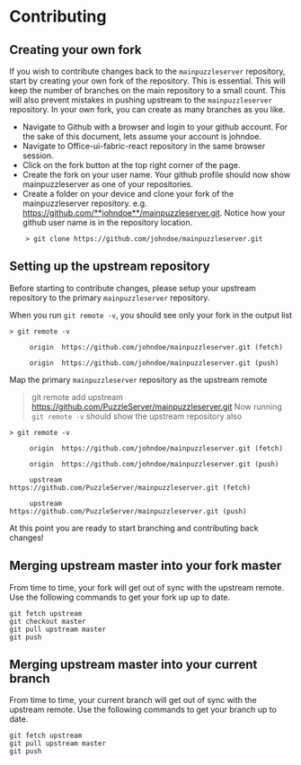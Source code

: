 # Contributing

## Creating your own fork
If you wish to contribute changes back to the `mainpuzzleserver` repository, start by creating your own fork of the repository. This is essential. This will keep the number of branches on the main repository to a small count. This will also prevent mistakes in pushing upstream to the `mainpuzzleserver` repository. In your own fork, you can create as many branches as you like.

- Navigate to Github with a browser and login to your github account. For the sake of this document, lets assume your account is johndoe.
- Navigate to Office-ui-fabric-react repository in the same browser session.
- Click on the fork button at the top right corner of the page.
- Create the fork on your user name. Your github profile should now show mainpuzzleserver as one of your repositories.
- Create a folder on your device and clone your fork of the mainpuzzleserver repository. e.g. https://github.com/**johndoe**/mainpuzzleserver.git. Notice how your github user name is in the repository location.
```
    > git clone https://github.com/johndoe/mainpuzzleserver.git
```
## Setting up the upstream repository
Before starting to contribute changes, please setup your upstream repository to the primary `mainpuzzleserver` repository.

When you run `git remote -v`, you should see only your fork in the output list
```
> git remote -v

     origin  https://github.com/johndoe/mainpuzzleserver.git (fetch)

     origin  https://github.com/johndoe/mainpuzzleserver.git (push)
```
Map the primary `mainpuzzleserver` repository as the upstream remote
>git remote add upstream https://github.com/PuzzleServer/mainpuzzleserver.git
Now running `git remote -v` should show the upstream repository also
```
> git remote -v

     origin  https://github.com/johndoe/mainpuzzleserver.git (fetch)

     origin  https://github.com/johndoe/mainpuzzleserver.git (push)

     upstream        https://github.com/PuzzleServer/mainpuzzleserver.git (fetch)

     upstream        https://github.com/PuzzleServer/mainpuzzleserver.git (push)
```
At this point you are ready to start branching and contributing back changes!

## Merging upstream master into your fork master
From time to time, your fork will get out of sync with the upstream remote. Use the following commands to get your fork up up to date.
```
git fetch upstream
git checkout master
git pull upstream master
git push
```
## Merging upstream master into your current branch
From time to time, your current branch will get out of sync with the upstream remote. Use the following commands to get your branch up to date.
```
git fetch upstream
git pull upstream master
git push
```
